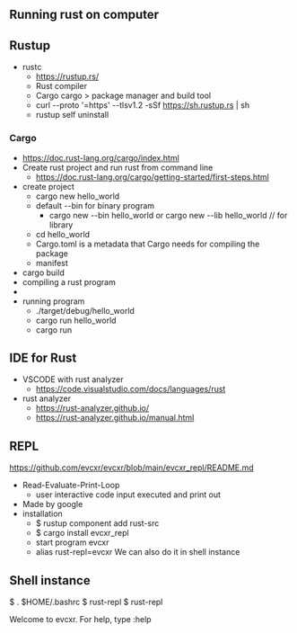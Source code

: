 ## Running rust on computer

## Rustup
- rustc
  - https://rustup.rs/
  - Rust compiler
  - Cargo cargo > package manager and build tool
  - curl --proto '=https' --tlsv1.2 -sSf https://sh.rustup.rs | sh
  - rustup self uninstall
 
### Cargo
- https://doc.rust-lang.org/cargo/index.html
- Create rust project and run rust from command line
  - https://doc.rust-lang.org/cargo/getting-started/first-steps.html
- create project
  - cargo new hello_world
  - default --bin for binary program
    - cargo new --bin hello_world or cargo new --lib hello_world // for library
  - cd hello_world
  - Cargo.toml is a metadata that Cargo needs for compiling the package
  - manifest
- cargo build
 - compiling a rust program
 - 
- running program
  - ./target/debug/hello_world 
  - cargo run hello_world
  - cargo run

## IDE for Rust
- VSCODE with rust analyzer
  - https://code.visualstudio.com/docs/languages/rust
- rust analyzer
  - https://rust-analyzer.github.io/
  - https://rust-analyzer.github.io/manual.html

## REPL
https://github.com/evcxr/evcxr/blob/main/evcxr_repl/README.md
  - Read-Evaluate-Print-Loop
    - user interactive code input executed and print out
  - Made by google
  - installation
    -  $ rustup component add rust-src
    -  $ cargo install evcxr_repl
    -  start program evcxr
    -  alias rust-repl=evcxr
We can also do it in shell instance
## Shell instance
$ . $HOME/.bashrc
$ rust-repl
$ rust-repl

Welcome to evcxr. For help, type :help
